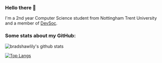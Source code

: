 ### Hello there 👋
I'm a 2nd year Computer Science student from Nottingham Trent University and a member of [DevSoc](https://github.com/NTUDevSoc).

### Some stats about my GitHub: 
![bradshawlily's github stats](https://github-readme-stats.vercel.app/api?username=bradshawlily&show_icons=true&theme=radical)

[![Top Langs](https://github-readme-stats.vercel.app/api/top-langs/?bradshawlily=anuraghazra&layout=compact/username=bradshawlily&show_icons=true&count_private=true)](https://github.com/bradshawlily/github-readme-stats)

<!--
**bradshawlily/bradshawlily** is a ✨ _special_ ✨ repository because its `README.md` (this file) appears on your GitHub profile.

